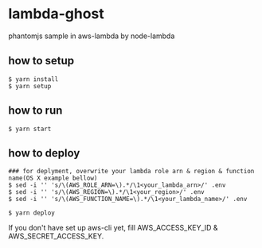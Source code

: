 # lambda-ghost
phantomjs sample in aws-lambda by node-lambda

## how to setup
```
$ yarn install
$ yarn setup
```

## how to run
```
$ yarn start
```

## how to deploy

```
### for deplyment, overwrite your lambda role arn & region & function name(OS X example bellow)
$ sed -i '' 's/\(AWS_ROLE_ARN=\).*/\1<your_lambda_arn>/' .env
$ sed -i '' 's/\(AWS_REGION=\).*/\1<your_region>/' .env
$ sed -i '' 's/\(AWS_FUNCTION_NAME=\).*/\1<your_lambda_name>/' .env

$ yarn deploy
```

If you don't have set up aws-cli yet, fill AWS_ACCESS_KEY_ID & AWS_SECRET_ACCESS_KEY.
